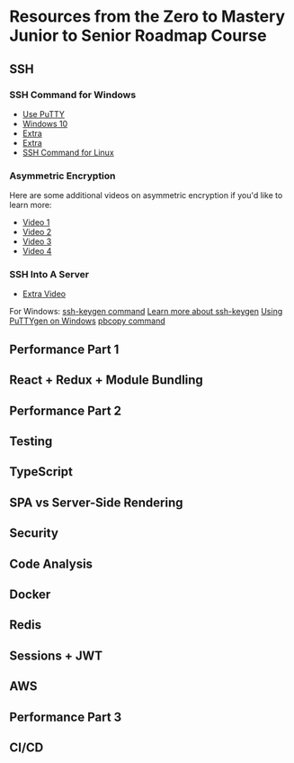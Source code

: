 # Resources from the Zero to Mastery Junior to Senior Roadmap Course

## SSH
### SSH Command for Windows
- [Use PuTTY](https://mediatemple.net/community/products/dv/204404604/using-ssh-in-putty-)
- [Windows 10](https://www.howtogeek.com/336775/how-to-enable-and-use-windows-10s-built-in-ssh-commands/)
- [Extra](https://www.ssh.com/ssh/putty/windows/)
- [Extra](https://www.memset.com/docs/server-security/secure-communication-ssh/using-ssh-windows/)
- [SSH Command for Linux](https://www.makeuseof.com/tag/beginners-guide-setting-ssh-linux-testing-setup/)

### Asymmetric Encryption
Here are some additional videos on asymmetric encryption if you'd like to learn more:

- [Video 1](https://www.youtube.com/watch?v=NmM9HA2MQGI)
- [Video 2](https://www.youtube.com/watch?v=Yjrfm_oRO0w)
- [Video 3](https://www.youtube.com/watch?v=vsXMMT2CqqE&t=)
- [Video 4](https://www.youtube.com/watch?v=NF1pwjL9-DE)

### SSH Into A Server
- [Extra Video](https://youtu.be/ORcvSkgdA58)

For Windows:
[ssh-keygen command](https://gitforwindows.org/)
[Learn more about ssh-keygen](https://stackoverflow.com/questions/11771378/ssh-keygen-is-not-recognized-as-an-internal-or-external-command)
[Using PuTTYgen on Windows](https://www.ssh.com/academy/ssh/putty/windows/puttygen)
[pbcopy command](https://superuser.com/questions/472598/pbcopy-for-windows/1171448#1171448)

## Performance Part 1

## React + Redux + Module Bundling

## Performance Part 2

## Testing

## TypeScript

## SPA vs Server-Side Rendering

## Security

## Code Analysis

## Docker

## Redis

## Sessions + JWT

## AWS

## Performance Part 3

## CI/CD